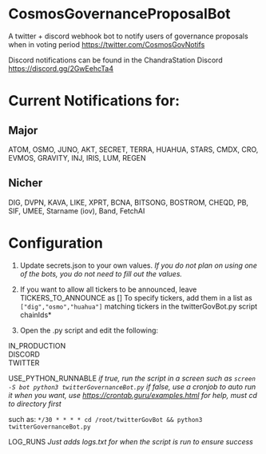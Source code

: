 # CosmosGovernanceProposalBot
A twitter + discord webhook bot to notify users of governance proposals when in voting period
https://twitter.com/CosmosGovNotifs

Discord notifications can be found in the ChandraStation Discord
https://discord.gg/2GwEehcTa4

# Current Notifications for:
## Major
ATOM, OSMO, JUNO, AKT, SECRET, TERRA, HUAHUA, STARS, CMDX, CRO, EVMOS, GRAVITY, INJ, IRIS, LUM, REGEN 

## Nicher
DIG, DVPN, KAVA, LIKE, XPRT, BCNA, BITSONG, BOSTROM, CHEQD, PB, SIF, UMEE, Starname (iov), Band, FetchAI


# Configuration
1) Update secrets.json to your own values. 
*If you do not plan on using one of the bots, you do not need to fill out the values.*

2) If you want to allow all tickers to be announced, leave TICKERS_TO_ANNOUNCE as []
     To specify tickers, add them in a list as `["dig","osmo","huahua"]` matching tickers in the twitterGovBot.py script chainIds*

3) Open the .py script and edit the following:

IN_PRODUCTION<br>
DISCORD<br>
TWITTER<br>

USE_PYTHON_RUNNABLE 
*if true, run the script in a screen such as `screen -S bot python3 twitterGovernanceBot.py`*
*if false, use a cronjob to auto run it when you want, use https://crontab.guru/examples.html for help, must cd to directory first*

such as: `*/30 * * * * cd /root/twitterGovBot && python3 twitterGovernanceBot.py`

LOG_RUNS
*Just adds logs.txt for when the script is run to ensure success*
